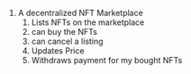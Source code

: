 1. A decentralized NFT Marketplace
    1. Lists NFTs on the marketplace
    2. can buy the NFTs
    3. can cancel a listing
    4. Updates Price
    5. Withdraws payment for my bought NFTs
